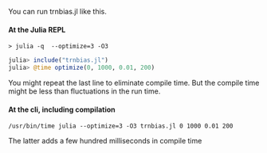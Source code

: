 You can run trnbias.jl like this.

#### At the Julia REPL

```shell
> julia -q  --optimize=3 -O3
```

```julia
julia> include("trnbias.jl")
julia> @time optimize(0, 1000, 0.01, 200)
```

You might repeat the last line to eliminate compile time. But the
compile time might be less than fluctuations in the run time.


#### At the cli, including compilation


```shell
/usr/bin/time julia --optimize=3 -O3 trnbias.jl 0 1000 0.01 200
```

The latter adds a few hundred milliseconds in compile time
